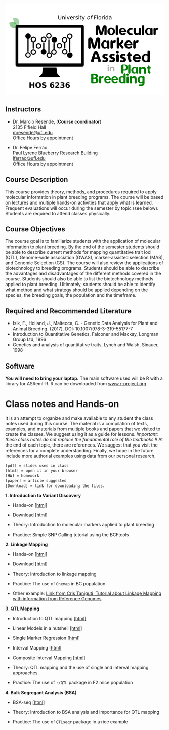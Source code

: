 <p align="center">
  <img src="./MAS.png" />
</p>

## Instructors

- Dr. Marcio Resende, (**Course coordinator**)\
2135 Fifield Hall\
mresende@ufl.edu\
Office Hours by appointment

- Dr. Felipe Ferrão\
Paul Lyrene Blueberry Research Building \
lferrao@ufl.edu\
Office Hours by appointment

## Course Description

This course provides theory, methods, and procedures required to apply molecular information in plant breeding programs. The course will be based on lectures and multiple hands-on activities that apply what is learned. Frequent evaluations will occur during the semester by topic (see below). Students are required to attend classes physically.

## Course Objectives
The course goal is to familiarize students with the application of molecular information to plant breeding. By the end of the semester students should be able to describe current methods for mapping quantitative trait loci (QTL), Genome-wide association (GWAS), marker-assisted selection (MAS), and Genomic Selection (GS). The course will also review the applications of biotechnology to breeding programs. Students should be able to describe the advantages and disadvantages of the different methods covered in the course. Students should also be able to list the biotechnology methods applied to plant breeding. Ultimately, students should be able to identify what method and what strategy should be applied depending on the species, the breeding goals, the population and the timeframe.


## Required and Recommended Literature

- Isik, F., Holland, J., Maltecca, C. - Genetic Data Analysis for Plant and Animal Breeding. (2017).
DOI: 10.1007/978-3-319-55177-7
- Introduction to Quantitative Genetics, Falconer and Mackay, Longman Group Ltd, 1996
- Genetics and analysis of quantitative traits, Lynch and Walsh, Sinauer, 1998

## Software

**You will need to bring your laptop.** The main software used will be R with a library for ASReml-R. R
can be downloaded from www.r-project.org.

# Class notes and Hands-on

It is an attempt to organize and make available to any student the class notes used during this course. The material is a compilation of texts, examples, and materials from multiple books and papers that we visited to create the classes. We suggest using it as a guide for lessons. *Important: these class notes do not replace the fundamental role of the textbooks !!* At the end of each topic, there are references. We suggest that you visit the references for a complete understanding. Finally, we hope in the future include more authorial examples using data from our personal research.

```
[pdf] = slides used in class
[html] = open it in your browser
[HW] = homework
[paper] = article suggested
[Download] = link for downloading the files. 
```

**1. Introduction to Variant Discovery**

- Hands-on [[html]](https://htmlpreview.github.io/?https://github.com/lfelipe-ferrao/lfelipe-ferrao.github.io/blob/master/class/mas/SNPCalling.html)
- Download [[html]](https://minhaskamal.github.io/DownGit/#/home?url=https://github.com/lfelipe-ferrao/lfelipe-ferrao.github.io/blob/master/class/mas/SNPCalling.html)

- Theory: Introduction to molecular markers applied to plant breeding
- Practice: Simple SNP Calling tutorial using the BCFtools 

**2. Linkage Mapping**

- Hands-on [[html]](https://htmlpreview.github.io/?https://github.com/lfelipe-ferrao/lfelipe-ferrao.github.io/blob/master/class/mas/LinkageMapping.html)
- Download [[html]](https://minhaskamal.github.io/DownGit/#/home?url=https://github.com/lfelipe-ferrao/lfelipe-ferrao.github.io/blob/master/class/mas/LinkageMapping.html)

- Theory: Introduction to linkage mapping
- Practice: The use of `Onemap` in BC population
- Other example: [Link from Cris Taniguti, Tutorial about Linkage Mapping with information from Reference Genomes](https://cristianetaniguti.github.io/Tutorials/Cornell_course/OneMap_Inbred.html#group-and-ordering)

**3. QTL Mapping**

- Introduction to QTL mapping [[html]](https://htmlpreview.github.io/?https://github.com/lfelipe-ferrao/lfelipe-ferrao.github.io/blob/master/class/mas/1.Introduction_QTLMapping.html)
- Linear Models in a nutshell [[html]](https://htmlpreview.github.io/?https://github.com/lfelipe-ferrao/lfelipe-ferrao.github.io/blob/master/class/mas/1.IntroductionLinearModels.html)
- Single Marker Regression [[html]](https://htmlpreview.github.io/?https://github.com/lfelipe-ferrao/lfelipe-ferrao.github.io/blob/master/class/mas/2.Single_QTLMapping.html)
- Interval Mapping [[html]](https://htmlpreview.github.io/?https://github.com/lfelipe-ferrao/lfelipe-ferrao.github.io/blob/master/class/mas/3.Interval_QTLMapping.html)
- Composite Interval Mapping [[html]](https://htmlpreview.github.io/?https://github.com/lfelipe-ferrao/lfelipe-ferrao.github.io/blob/master/class/mas/4.Composite_QTLMapping.html)

- Theory: QTL mapping and the use of single and interval mapping approaches
- Practice: The use of `r/QTL` package in F2 mice population

**4. Bulk Segregant Analysis (BSA)**

- BSA-seq [[html]](https://htmlpreview.github.io/?https://github.com/lfelipe-ferrao/lfelipe-ferrao.github.io/blob/master/class/mas/BSA.html)

- Theory: Introduction to BSA analysis and importance for QTL mapping
- Practice: The use of `QTLseqr` package in a rice example

